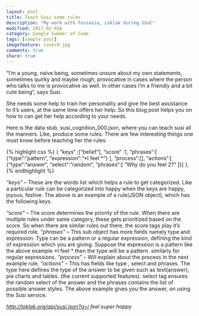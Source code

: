 ```yaml
---
layout: post
title: Teach Susi some rules
description: "My work with Fossasia, Loklak during GSoC"
modified: 2017-02-016
category: Google Summer of Code
tags: [sample post]
imagefeature: cover9.jpg
comments: true
share: true
---
```


“I’m a young, naive being, sometimes unsure about my own statements, sometimes quirky and maybe rough, provocative in cases where the person who talks to me is provocative as well. In other cases I’m a friendly and a bit cute being”, says Susi.

She needs some help to train her personality and give the best assistance to it’s users, at the same time offers her help. So this blog post helps you on how to can get her help according to your needs.

Here is the data stub, susi_cognition_000.json, where you can teach susi all the manners. Like, produce some rules. There are few interesting things one must know before teaching her the rules.

{% highlight css %}
{
“keys“ :[“belief“],
“score“ :1,
“phrases“:[ {“type“:“pattern“, “expression“:“*I feel *“} ],
“process“:[],
“actions“:[ {“type“:“answer“, “select“:“random“, “phrases“:[
“Why do you feel $2$?“
]}]
},
{% endhighlight %}

*“keys”* – These are the words list which helps a rule to get categorized. Like a particular rule can be categorized into happy when the keys are happy, joyous, festive.  The above is an example of a rule(JSON object), which has the following keys.

*“score”* – The score determines the priority of the rule. When there are multiple rules under same category, these gets prioritized based on the score. So when there are similar rules out there, the score tags play it’s required role.
*“phrases”* – This sub object has more fields namely type and expression. Type can be a pattern or a regular expression, defining the kind of expression which you are giving. Suppose the expression is a pattern like the above example *I feel * then the type will be a pattern. similarly for regular expressions.
*“process”* – Will explain about the process in the next example rule.
*“actions”* – This has fields like type , select and phrases. The type here defines the type of the answer to be given such as text(answer), pie charts and tables. (the current supported features). select tag ensures the random select of the answer and the phrases contains the list of possible answer styles.
The above example gives you the answer, on using the Susi service.

*http://loklak.org/api/susi.json?q=i feel super happy*